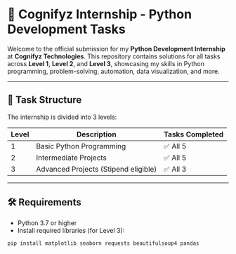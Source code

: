 # 🐍 Cognifyz Internship - Python Development Tasks

Welcome to the official submission for my **Python Development Internship** at **Cognifyz Technologies**. This repository contains solutions for all tasks across **Level 1**, **Level 2**, and **Level 3**, showcasing my skills in Python programming, problem-solving, automation, data visualization, and more.

---

## 🧩 Task Structure

The internship is divided into 3 levels:

| Level | Description                        | Tasks Completed |
|-------|------------------------------------|-----------------|
| 1     | Basic Python Programming           | ✅ All 5         |
| 2     | Intermediate Projects              | ✅ All 5         |
| 3     | Advanced Projects (Stipend eligible) | ✅ All 3       |

---

## 🛠️ Requirements

- Python 3.7 or higher
- Install required libraries (for Level 3):
```bash
pip install matplotlib seaborn requests beautifulsoup4 pandas
```
